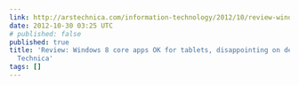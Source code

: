```yaml
---
link: http://arstechnica.com/information-technology/2012/10/review-windows-8-core-apps-ok-for-tablets-disappointing-on-desktops/
date: 2012-10-30 03:25 UTC
# published: false
published: true
title: 'Review: Windows 8 core apps OK for tablets, disappointing on desktops | Ars
  Technica'
tags: []
---
```



